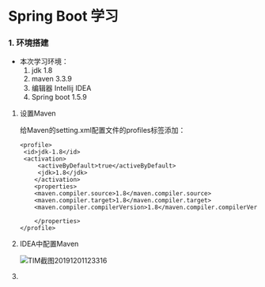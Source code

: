 # Spring Boot 学习

### 1. 环境搭建

- 本次学习环境：
  1. jdk 1.8
  2. maven 3.3.9
  3. 编辑器 Intellij IDEA 
  4. Spring boot 1.5.9

1. 设置Maven

   给Maven的setting.xml配置文件的profiles标签添加：

   ```
   <profile>   
   	<id>jdk‐1.8</id>   
   	<activation>     
   		<activeByDefault>true</activeByDefault>     
   		<jdk>1.8</jdk>  
       </activation>   
       <properties>     
       <maven.compiler.source>1.8</maven.compiler.source>     <maven.compiler.target>1.8</maven.compiler.target>     <maven.compiler.compilerVersion>1.8</maven.compiler.compilerVersion>   
       </properties> 
   </profile>
   ```

2. IDEA中配置Maven

   ![TIM截图20191201123316](D:\GitHub\Java_study\Spring_boot\mdPicture\TIM截图20191201123316.png)

3. ​